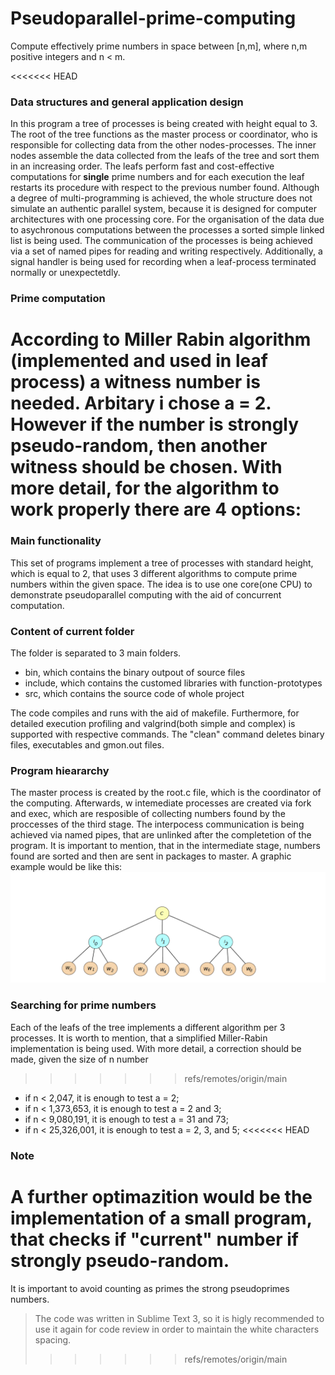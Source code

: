 # Pseudoparallel-prime-computing
Compute effectively prime numbers in space between [n,m], where n,m positive integers and n < m.

<<<<<<< HEAD
### Data structures and general application design
In this program a tree of processes is being created with height equal to 3. The root of the tree functions as the master process or coordinator, who is responsible for collecting data from the other nodes-processes. The inner nodes assemble the data collected from the leafs of the tree and sort them in an increasing order. The leafs perform fast and cost-effective computations for **single** prime numbers and for each execution the leaf restarts its procedure with respect to the previous number found. Although a degree of multi-programming is achieved, the whole structure does not simulate an authentic parallel system, because it is designed for computer architectures with one processing core.
For the organisation of the data due to asychronous computations between the processes a sorted simple linked list is being used.
The communication of the processes is being achieved via a set of named pipes for reading and writing respectively.
Additionally, a signal handler is being used for recording when a leaf-process terminated normally or unexpectetdly.

### Prime computation
According to Miller Rabin algorithm (implemented and used in leaf process) a witness number is needed. Arbitary i chose a = 2. However if the number is strongly pseudo-random, then another witness should be chosen. With more detail, for the algorithm to work properly there are 4 options:
=======
### Main functionality
This set of programs implement a tree of processes with standard height, which is equal to 2, that uses 3 different algorithms to compute prime numbers within the given space. The idea is to use one core(one CPU) to demonstrate pseudoparallel computing with the aid of concurrent computation.

### Content of current folder
The folder is separated to 3 main folders.
- bin, which contains the binary outpout of source files
- include, which contains the customed libraries with function-prototypes
- src, which contains the source code of whole project

The code compiles and runs with the aid of makefile. Furthermore, for detailed execution profiling and valgrind(both simple and complex) is supported with respective commands. The "clean" command deletes binary files, executables and gmon.out files.

### Program hieararchy
The master process is created by the root.c file, which is the coordinator of the computing. Afterwards, w intemediate processes are created via fork and exec, which are resposible of collecting numbers found by the proccesses of the third stage. The interpocess communication is being achieved via named pipes, that are unlinked after the completetion of the program. It is important to mention, that in the intermediate stage, numbers found are sorted and then are sent in packages to master. A graphic example would be like this: ![Alt text](Capture.PNG)

### Searching for prime numbers
Each of the leafs of the tree implements a different algorithm per 3 processes. It is worth to mention, that a simplified Miller-Rabin implementation is being used. With more detail, a correction should be made, given the size of n number
>>>>>>> refs/remotes/origin/main
- if n < 2,047, it is enough to test a = 2;
- if n < 1,373,653, it is enough to test a = 2 and 3;
- if n < 9,080,191, it is enough to test a = 31 and 73;
- if n < 25,326,001, it is enough to test a = 2, 3, and 5;
<<<<<<< HEAD

### Note
A further optimazition would be the implementation of a small program, that checks if "current" number if strongly pseudo-random.
=======
It is important to avoid counting as primes the strong pseudoprimes numbers.

>The code was written in Sublime Text 3, so it is higly recommended to use it again for code review in order to maintain the white characters spacing.
>>>>>>> refs/remotes/origin/main
